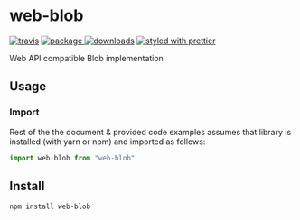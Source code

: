 # web-blob
[![travis][travis.icon]][travis.url]
[![package][version.icon] ![downloads][downloads.icon]][package.url]
[![styled with prettier][prettier.icon]][prettier.url]



Web API compatible Blob implementation

## Usage

### Import

Rest of the the document & provided code examples assumes that library is installed (with yarn or npm) and imported as follows:

```js
import web-blob from "web-blob"
```



## Install

    npm install web-blob

[travis.icon]: https://travis-ci.org/Gozala/web-blob.svg?branch=master
[travis.url]: https://travis-ci.org/Gozala/web-blob

[version.icon]: https://img.shields.io/npm/v/web-blob.svg
[downloads.icon]: https://img.shields.io/npm/dm/web-blob.svg
[package.url]: https://npmjs.org/package/web-blob


[downloads.image]: https://img.shields.io/npm/dm/web-blob.svg
[downloads.url]: https://npmjs.org/package/web-blob

[prettier.icon]:https://img.shields.io/badge/styled_with-prettier-ff69b4.svg
[prettier.url]:https://github.com/prettier/prettier
